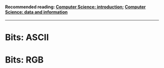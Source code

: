 #### Recommended reading: [Computer Science: introduction](https://github.com/FireguiQueen/CS50/blob/main/week-00_scratch/01_computer_science_introduction.md); [Computer Science: data and information](https://github.com/FireguiQueen/CS50/blob/main/week-00_scratch/02_simplifying_information.md)

---

# Bits: ASCII

# Bits: RGB 


<!-- 
Antigamente a principal função dos computadores era computar, ou seja, atuar como calculadoras. Eles foram originalmente criados para facilitar cálculos matemáticos demorados ou complexos para os seres humanos.
Contudo, nos dias de hoje, os computadores desempenham uma vasta gama de funções. As atividades que realizamos neles, como assistir a vídeos, jogar e realizar transações bancárias, são muito mais complexas do que simples cálculos. Naturalmente, todas essas ações envolvem interações com caracteres, que são essenciais nas interfaces dos softwares. E isso não se aplica apenas aos utilizadores finais, mas também aos desenvolvedores, que necessitam manipular caracteres de várias maneiras ao criar os seus softwares.

### O Conceito de Interfaces 
Uma interface é um conceito bastante amplo, mas, em geral, podemos pensar que ela é uma forma de comunicação entre a máquina e o ser humano.
Um exemplo claro de interface é quando você lê este texto em seu computador, através de um navegador. O navegador apresenta uma interface gráfica amigável que simplifica a navegação na web. Porém, por trás dessa interface, estão linhas de código complexas que executam todas as ações. A interface serve como um canal de comunicação que permite que você interaja com essas linhas de código de maneira intuitiva.

Além disso, muitos programas, como calculadoras, também oferecem interfaces para que você possa usá-la. Por exemplo, a interface de uma calculadora geralmente irá incluir botões numéricos, operadores e outras opções de interação. Essas interfaces são projetadas para tornar a utilização do programa mais fácil e eficiente.

</br>

#### GUI (graphic user interface)
A GUI é uma interface visual que utiliza elementos gráficos, como botões, ícones e janelas, para permitir a interação do usuário com o sistema. Essa abordagem é altamente intuitiva e amplamente adotada em aplicativos, jogos e sistemas operacionais, como o Windows e o macOS. Na GUI, os usuários podem clicar, arrastar e soltar elementos na tela para executar ações, tornando-a acessível até mesmo para pessoas sem conhecimentos técnicos profundos.

![image](https://github.com/FireguiQueen/CS50/assets/98475125/d21179e6-7102-4362-938e-0931437ce526)

</br>

#### CLI (command line interface)
A CLI, por outro lado, é uma interface baseada em texto, onde os usuários interagem com o sistema através da digitação de comandos específicos em um terminal. Embora possa parecer menos amigável à primeira vista, a CLI oferece um alto nível de controle e eficiência para usuários avançados e desenvolvedores. Ela é frequentemente usada em ambientes de programação, administração de servidores e tarefas automatizadas, permitindo que os usuários executem comandos precisos e personalizados.

![image](https://github.com/FireguiQueen/CS50/assets/98475125/5bb084b0-91de-4d43-a6bc-ac010c1eee21)

</br>

### Como os computadores são capazes de apresentar caracteres (alfabéticos, numéricos..) em interfaces?
A humanidade teve uma ideia muito simples e útil nos primórdios da computação ao tentar representar caracteres. Foi pensado: Vamos atribuir caracteres aos números em binário. Por exemplo, a sequência de bits '1000001' forma o número 65; portanto, vamos associar a letra "A" a essa sequência de bits. 
Para isso, foi criado o ASCII (American Standard Code for Information Interchange), um sistema utilizado para representar letras, algarismos, sinais de pontuação e caracteres de controle por meio de sequências de bits.

O ASCII foi desenvolvido não apenas para representar letras, números e símbolos, mas também para padronizar essa representação. Imagine ter 10 padrões ASCII diferentes, usados por organizações diferentes. Se um computador X usa um padrão onde a letra 'A' é representada pelo valor 65, e um computador Y usa um padrão diferente onde 'A' é representada pelo valor 97, isso causaria problemas. Ao enviar um arquivo de texto do seu computador para o computador Y, os caracteres no arquivo serão interpretados de maneira diferente no computador Y. Isso ocorre porque, por trás dos caracteres, estão os BITS. Uma sequência de BITS representa 'A', mas essa mesma sequência no computador Y pode ser interpretada como 'J'.

Uma forma de perceber que os caracteres são representados por bits é abrir o Bloco de Notas, digitar o número '1' (ou qualquer outro caractere), salvar e fechar o arquivo. Agora, localize o arquivo, clique com o botão direito e selecione "Propriedades" para verificar o tamanho do arquivo. Esse tamanho será exatamente a quantidade de bits contidos nele. Cada caractere do conjunto ASCII é representado por uma sequência de 8 bits. Portanto, quando inserimos o número '1' no Bloco de Notas, por trás dos panos, o que está realmente armazenado são 8 bits (ou oito dígitos binários). Ao verificar o tamanho do arquivo, constataremos que ele ocupa 8 bits, o que equivale a 1 byte.

![image](https://github.com/FireguiQueen/CS50/assets/98475125/e902b927-333e-4723-9e07-b14caa4c69f4)



### O grande problema do ASCII
Para representar cada caractere, o ASCII utiliza um conjunto de 8 bits (00000000). A princípio, essa abordagem atenderia às necessidades do sistema americano, uma vez que 8 bits possibilitam a representação de até 256 caracteres distintos _(0, %, G, !, ?..)_.

Contudo, existem inúmeros outros idiomas pelo mundo, cada um contendo letras, e até mesmo pontuações e sinais únicos. Tornar-se inviável representar todos esses algarismos, letras e acentuações com apenas 256 caracteres disponíveis.

Um exemplo simples que é impossível representar tudo com somente 256 caracteres são os emojis. Eles são formados por sequências de bits. Um dos emojis mais famosos é o '😂'. Essa simples representação de um simples rostinho, exige 17 bits (0000000000000000). 
> Sequência de bits para colocar o emoji: 11111011000000010. Decimal: 128.514; Consequentemente, o uso do ASCII para codificar emojis não seria viável, já que o ASCII apenas permite alocar 8 bits para a representação de um único caractere.

À medida que o tempo avança, testemunhamos o surgimento de novas abordagens de representação que permitem a utilização de 16 ou até mesmo 32 bits para codificar caracteres. Passamos do antigo padrão ASCII para o UNICODE, que oferece uma gama mais ampla de possibilidades de representação.

#### Resumo 
- _ASCII foi definido como padrão em 1968. Ele foi e ainda é utilizado para representar caracteres_
- _Caracteres não englobam apenas letras, mas também sinais e números: A, a, 7, @, !, "", _,.._ 
- _Cada caractere é representado por um código de 8 bits (um byte)_
- _'A' é representado pelos bits 1000001 `(65)`, 'B' pelo 1000010 `(66)` e assim por diante.._

</br>
</br>

__________________________________

# BITS: o surgimento das cores
Vimos anteriormente como os caracteres são representados por meio de bits, e com as cores, não é muito diferente. 
O ASCII é um padrão para representar caracteres usando sequências de bits, enquanto o RGB é uma das maneiras mais comuns de representar cores por meio de bits. 

#### Como o monitor funciona e por que usamos RGB?
Os monitores são compostos por milhões de pequenos quadrados de luz chamados pixels. Cada pixel contém três pontos, conhecidos como "fósforos", sendo um  fósforo vermelho, verde e azul (RGB). Usando bits, controlamos a quantidade de luz enviada a cada fósforo em um pixel. Quanto mais "luz" enviamos, maior será a intensidade da cor em determinado fósforo. 

#### Fontes
- [Por que os monitores eram monocromáticos, exibindo apenas verde e preto?](https://gizmodo.uol.com.br/tela-verde-preto/)
- [A Matemática por Trás das Cores do Computador](https://mentalidadesmatematicas.org.br/a-matematica-por-tras-das-cores-do-computador/)

### Criação das cores
Sabemos que há uma quantidade finita de cores, e elas são geradas através da combinação de três cores fundamentais: vermelho, verde e azul (RGB). Essas três cores primárias nos permitem criar uma ampla variedade de tonalidades. </br>
Na computação, adotamos este mesmo conceito. Através da atribuição de três sequências de bits distintas, uma para cada uma das cores primárias, somos capazes de criar uma infinidade de novas cores ao combinar esses bits de maneiras variadas.
> Enquanto o sistema ASCII usa 8 bits para representar um caractere, no sistema RGB, usamos 8 bits para representar a intensidade de luz enviada a cada um dos três fósforos de um pixel. Isso significa que são necessários 24 bits para representar uma cor.

</br>

Para entender melhor o sistema RGB, considere a sequência de bits abaixo:
- 111111110000000000000000

Essa sequência contém 24 bits (3 bytes) no total. Vamos dividi-la em três partes, cada uma com 8 bits (1 byte):
1. 11111111
2. 00000000
3. 00000000
   
Lembre-se do que foi dito anteriormente: 'Um pixel é formado por três fósforos - vermelho, azul e verde'.
Portanto, a primeira parte representa o fósforo vermelho do pixel, a segunda parte representa o fósforo verde do pixel e, por fim, a terceira parte representa o fósforo azul do pixel. Como resultado desta sequência de bits `(111111110000000000000000)`, teremos uma cor vermelha extremamente intensa. Isso ocorre porque atribuímos a sequência "11111111" ao quanto de "luz" o fósforo vermelho irá receber. E essa sequência de bits "1111..." representa o número 255, ou seja, um valor máximo de intensidade. Já que os outros fósforos receberam "00000000" (número 0), nenhum deles emite sua respectiva cor, já que o nível de intensidade é zero. Mas por que a maior intensidade de um fósforo é representada pela sequência '11111111' (255)? A resposta é simples, mas antes, vamos fazer uma breve incursão na matemática: </br>
Imagine que temos 8 posições (8 bits) para representar uma cor (um fósforo). Em cada dígito desses 8 bits, podemos ter apenas 0 ou 1 (duas possibilidades). Com 8 posições e duas possibilidades em cada uma, podemos expressar isso como 2<sup>8</sup> (2 * 2 * 2 * 2 * 2 * 2 * 2 * 2). Na matemática, 2<sup>8</sup> resulta em 256, mas estamos trabalhando com computadores, o que significa que começamos a contar do zero, então temos 255. Portanto, o número 0 representa uma intensidade baixa (indicando a ausência de luz para aquele fosfóro), enquanto o número 255 simboliza a intensidade máxima de luz para o outro fósforo. Os valores de intensidade de cada componente são combinados para criar uma cor específica.
 
#### Isso resultaria em uma cor vermelha intensa, pois somente o canal vermelho está recebendo intensidade.
- Red: 255
- Green: 0
- Blue: 0
> Por trás dos panos, teremos esta sequência de bits: _111111110000000000000000_

</br>

#### Isso resultaria em uma cor vermelha menos intensa, pois o fósforo da cor vermelha está recebendo menos 'luz'.
- Red: 120
- Green: 0
- Blue: 0
> Por trás dos panos, teremos esta sequência de bits: _011110000000000000000000_

</br>

#### Aumentar a intensidade de outras cores, como o azul, resulta em cores mais azuladas, que podem se aproximar de tons de roxo e rosa:
- Red: 210
- Green: 0
- Blue: 120
> Por trás dos panos, teremos esta sequência de bits: _11010010000000001111000_

</br>
</br>

# BITS: o surgimento das imagens
Da explicação acima, compreendemos que a criação de uma cor requer 24 bits (3 bytes) e que podemos associar uma cor a um pixel. Um pixel é simplesmente um pequeno quadrado preenchido com uma cor. E, como sabemos, uma imagem é composta de muitos e muitos pixels. Portanto, podemos concluir que tanto as imagens nada mais são do que bits.

</br>

# Formatos de arquivo
O formato do arquivo é essencial para informar ao computador como ele deve interpretar esses bits. Por exemplo, ao lidar com um arquivo .TXT, nosso objetivo é visualizar texto, o que requer a tradução dos bits em caracteres legíveis (usamos o sistema ASCII para isso). No caso dos arquivos .JPG, nosso objetivo é visualizar imagens, o que implica na conversão dos bits em pixels coloridos.
Músicas, vídeos, planilhas e muito mais também têm sua origem nos mesmos zeros e uns. Em um arquivo .MP3, por exemplo, os bits são traduzidos em notas musicais que compõem melodias envolventes. Em arquivos de vídeo como o .MP4, os bits se transformam em sequências de quadros em movimento, criando a ilusão de cenas dinâmicas.

-->

